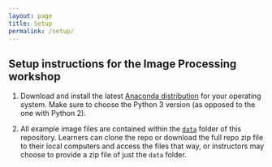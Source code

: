 ```yaml
---
layout: page
title: Setup
permalink: /setup/
---
```


## Setup instructions for the Image Processing workshop

1. Download and install the latest [Anaconda distribution](https://www.anaconda.com/distribution/) for your operating system.
   Make sure to choose the Python 3 version (as opposed to the one with Python 2).

2. All example image files are contained within the [`data`](https://github.com/datacarpentry/image-processing/tree/gh-pages/data) folder of this repository.  Learners can clone the repo or download the full repo zip file to their local computers and access the files that way, or instructors may choose to provide a zip file of just the `data` folder.
